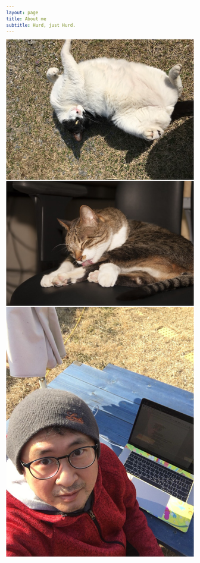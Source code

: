 ```yaml
---
layout: page
title: About me
subtitle: Hurd, just Hurd.
---
```


<p style="text-align: center">
  <img src="/assets/img/tommy.jpg" alt="토미"><br>
  <img src="/assets/img/ugool.jpg" alt="어굴"><br>
  <img src="/assets/img/hurd-portrait.jpg" alt="Just Hurd">
</p>
